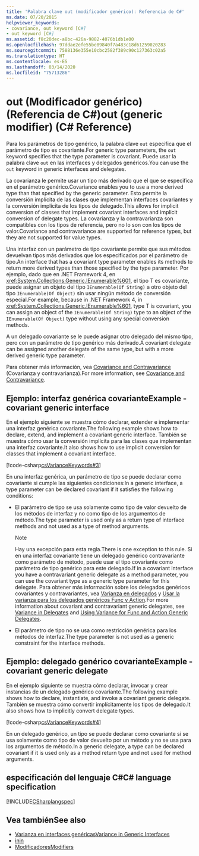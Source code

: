 ```yaml
---
title: 'Palabra clave out (modificador genérico): Referencia de C#'
ms.date: 07/20/2015
helpviewer_keywords:
- covariance, out keyword [C#]
- out keyword [C#]
ms.assetid: f8c20dec-a8bc-426a-9882-4076b1db1e00
ms.openlocfilehash: 97ddae2efe55be89840f7a483c18d61259020283
ms.sourcegitcommit: 7588136e355e10cbc2582f389c90c127363c02a5
ms.translationtype: HT
ms.contentlocale: es-ES
ms.lasthandoff: 03/14/2020
ms.locfileid: "75713286"
---
```

# <a name="out-generic-modifier-c-reference"></a><span data-ttu-id="6003a-102">out (Modificador genérico) (Referencia de C#)</span><span class="sxs-lookup"><span data-stu-id="6003a-102">out (generic modifier) (C# Reference)</span></span>

<span data-ttu-id="6003a-103">Para los parámetros de tipo genérico, la palabra clave `out` especifica que el parámetro de tipo es covariante.</span><span class="sxs-lookup"><span data-stu-id="6003a-103">For generic type parameters, the `out` keyword specifies that the type parameter is covariant.</span></span> <span data-ttu-id="6003a-104">Puede usar la palabra clave `out` en las interfaces y delegados genéricos.</span><span class="sxs-lookup"><span data-stu-id="6003a-104">You can use the `out` keyword in generic interfaces and delegates.</span></span>

<span data-ttu-id="6003a-105">La covarianza le permite usar un tipo más derivado que el que se especifica en el parámetro genérico.</span><span class="sxs-lookup"><span data-stu-id="6003a-105">Covariance enables you to use a more derived type than that specified by the generic parameter.</span></span> <span data-ttu-id="6003a-106">Esto permite la conversión implícita de las clases que implementan interfaces covariantes y la conversión implícita de los tipos de delegado.</span><span class="sxs-lookup"><span data-stu-id="6003a-106">This allows for implicit conversion of classes that implement covariant interfaces and implicit conversion of delegate types.</span></span> <span data-ttu-id="6003a-107">La covarianza y la contravarianza son compatibles con los tipos de referencia, pero no lo son con los tipos de valor.</span><span class="sxs-lookup"><span data-stu-id="6003a-107">Covariance and contravariance are supported for reference types, but they are not supported for value types.</span></span>

<span data-ttu-id="6003a-108">Una interfaz con un parámetro de tipo covariante permite que sus métodos devuelvan tipos más derivados que los especificados por el parámetro de tipo.</span><span class="sxs-lookup"><span data-stu-id="6003a-108">An interface that has a covariant type parameter enables its methods to return more derived types than those specified by the type parameter.</span></span> <span data-ttu-id="6003a-109">Por ejemplo, dado que en .NET Framework 4, en <xref:System.Collections.Generic.IEnumerable%601>, el tipo T es covariante, puede asignar un objeto del tipo `IEnumerable(Of String)` a otro objeto del tipo `IEnumerable(Of Object)` sin usar ningún método de conversión especial.</span><span class="sxs-lookup"><span data-stu-id="6003a-109">For example, because in .NET Framework 4, in <xref:System.Collections.Generic.IEnumerable%601>, type T is covariant, you can assign an object of the `IEnumerable(Of String)` type to an object of the `IEnumerable(Of Object)` type without using any special conversion methods.</span></span>

<span data-ttu-id="6003a-110">A un delegado covariante se le puede asignar otro delegado del mismo tipo, pero con un parámetro de tipo genérico más derivado.</span><span class="sxs-lookup"><span data-stu-id="6003a-110">A covariant delegate can be assigned another delegate of the same type, but with a more derived generic type parameter.</span></span>

<span data-ttu-id="6003a-111">Para obtener más información, vea [Covariance and Contravariance](../../programming-guide/concepts/covariance-contravariance/index.md) (Covarianza y contravarianza).</span><span class="sxs-lookup"><span data-stu-id="6003a-111">For more information, see [Covariance and Contravariance](../../programming-guide/concepts/covariance-contravariance/index.md).</span></span>

## <a name="example---covariant-generic-interface"></a><span data-ttu-id="6003a-112">Ejemplo: interfaz genérica covariante</span><span class="sxs-lookup"><span data-stu-id="6003a-112">Example - covariant generic interface</span></span>

<span data-ttu-id="6003a-113">En el ejemplo siguiente se muestra cómo declarar, extender e implementar una interfaz genérica covariante.</span><span class="sxs-lookup"><span data-stu-id="6003a-113">The following example shows how to declare, extend, and implement a covariant generic interface.</span></span> <span data-ttu-id="6003a-114">También se muestra cómo usar la conversión implícita para las clases que implementan una interfaz covariante.</span><span class="sxs-lookup"><span data-stu-id="6003a-114">It also shows how to use implicit conversion for classes that implement a covariant interface.</span></span>

[!code-csharp[csVarianceKeywords#3](~/samples/snippets/csharp/VS_Snippets_VBCSharp/csvariancekeywords/cs/program.cs#3)]

<span data-ttu-id="6003a-115">En una interfaz genérica, un parámetro de tipo se puede declarar como covariante si cumple las siguientes condiciones:</span><span class="sxs-lookup"><span data-stu-id="6003a-115">In a generic interface, a type parameter can be declared covariant if it satisfies the following conditions:</span></span>

- <span data-ttu-id="6003a-116">El parámetro de tipo se usa solamente como tipo de valor devuelto de los métodos de interfaz y no como tipo de los argumentos de método.</span><span class="sxs-lookup"><span data-stu-id="6003a-116">The type parameter is used only as a return type of interface methods and not used as a type of method arguments.</span></span>

    > [!NOTE]
    > <span data-ttu-id="6003a-117">Hay una excepción para esta regla.</span><span class="sxs-lookup"><span data-stu-id="6003a-117">There is one exception to this rule.</span></span> <span data-ttu-id="6003a-118">Si en una interfaz covariante tiene un delegado genérico contravariante como parámetro de método, puede usar el tipo covariante como parámetro de tipo genérico para este delegado.</span><span class="sxs-lookup"><span data-stu-id="6003a-118">If in a covariant interface you have a contravariant generic delegate as a method parameter, you can use the covariant type as a generic type parameter for this delegate.</span></span> <span data-ttu-id="6003a-119">Para obtener más información sobre los delegados genéricos covariantes y contravariantes, vea [Varianza en delegados](../../programming-guide/concepts/covariance-contravariance/variance-in-delegates.md) y [Usar la varianza para los delegados genéricos Func y Action](../../programming-guide/concepts/covariance-contravariance/using-variance-for-func-and-action-generic-delegates.md).</span><span class="sxs-lookup"><span data-stu-id="6003a-119">For more information about covariant and contravariant generic delegates, see [Variance in Delegates](../../programming-guide/concepts/covariance-contravariance/variance-in-delegates.md) and [Using Variance for Func and Action Generic Delegates](../../programming-guide/concepts/covariance-contravariance/using-variance-for-func-and-action-generic-delegates.md).</span></span>

- <span data-ttu-id="6003a-120">El parámetro de tipo no se usa como restricción genérica para los métodos de interfaz.</span><span class="sxs-lookup"><span data-stu-id="6003a-120">The type parameter is not used as a generic constraint for the interface methods.</span></span>

## <a name="example---covariant-generic-delegate"></a><span data-ttu-id="6003a-121">Ejemplo: delegado genérico covariante</span><span class="sxs-lookup"><span data-stu-id="6003a-121">Example - covariant generic delegate</span></span>

<span data-ttu-id="6003a-122">En el ejemplo siguiente se muestra cómo declarar, invocar y crear instancias de un delegado genérico covariante.</span><span class="sxs-lookup"><span data-stu-id="6003a-122">The following example shows how to declare, instantiate, and invoke a covariant generic delegate.</span></span> <span data-ttu-id="6003a-123">También se muestra cómo convertir implícitamente los tipos de delegado.</span><span class="sxs-lookup"><span data-stu-id="6003a-123">It also shows how to implicitly convert delegate types.</span></span>

[!code-csharp[csVarianceKeywords#4](~/samples/snippets/csharp/VS_Snippets_VBCSharp/csvariancekeywords/cs/program.cs#4)]

<span data-ttu-id="6003a-124">En un delegado genérico, un tipo se puede declarar como covariante si se usa solamente como tipo de valor devuelto por un método y no se usa para los argumentos de método.</span><span class="sxs-lookup"><span data-stu-id="6003a-124">In a generic delegate, a type can be declared covariant if it is used only as a method return type and not used for method arguments.</span></span>

## <a name="c-language-specification"></a><span data-ttu-id="6003a-125">especificación del lenguaje C#</span><span class="sxs-lookup"><span data-stu-id="6003a-125">C# language specification</span></span>

[!INCLUDE[CSharplangspec](~/includes/csharplangspec-md.md)]

## <a name="see-also"></a><span data-ttu-id="6003a-126">Vea también</span><span class="sxs-lookup"><span data-stu-id="6003a-126">See also</span></span>

- [<span data-ttu-id="6003a-127">Varianza en interfaces genéricas</span><span class="sxs-lookup"><span data-stu-id="6003a-127">Variance in Generic Interfaces</span></span>](../../programming-guide/concepts/covariance-contravariance/variance-in-generic-interfaces.md)
- [<span data-ttu-id="6003a-128">in</span><span class="sxs-lookup"><span data-stu-id="6003a-128">in</span></span>](in-generic-modifier.md)
- [<span data-ttu-id="6003a-129">Modificadores</span><span class="sxs-lookup"><span data-stu-id="6003a-129">Modifiers</span></span>](index.md)
